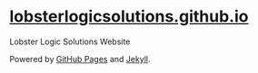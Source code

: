 # [lobsterlogicsolutions.github.io](https://lobsterlogicsolutions.github.io)

Lobster Logic Solutions Website

Powered by [GitHub Pages](https://pages.github.com/) and [Jekyll](https://jekyllrb.com/).

